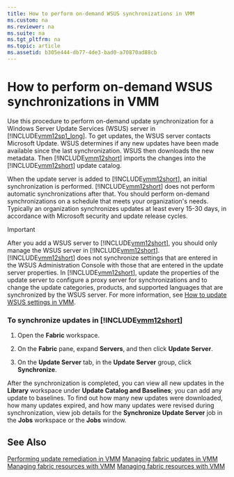 ```yaml
---
title: How to perform on-demand WSUS synchronizations in VMM
ms.custom: na
ms.reviewer: na
ms.suite: na
ms.tgt_pltfrm: na
ms.topic: article
ms.assetid: b305e444-db77-4de3-bad0-a70870ad88cb
---
```

# How to perform on-demand WSUS synchronizations in VMM
Use this procedure to perform on\-demand update synchronization for a Windows Server Update Services \(WSUS\) server in [!INCLUDE[vmm12sp1_long](../Token/vmm12sp1_long_md.md)]. To get updates, the WSUS server contacts Microsoft Update. WSUS determines if any new updates have been made available since the last synchronization. WSUS then downloads the new metadata. Then [!INCLUDE[vmm12short](../Token/vmm12short_md.md)] imports the changes into the [!INCLUDE[vmm12short](../Token/vmm12short_md.md)] update catalog.

When the update server is added to [!INCLUDE[vmm12short](../Token/vmm12short_md.md)], an initial synchronization is performed. [!INCLUDE[vmm12short](../Token/vmm12short_md.md)] does not perform automatic synchronizations after that. You should perform on\-demand synchronizations on a schedule that meets your organization's needs. Typically an organization synchronizes updates at least every 15\-30 days, in accordance with Microsoft security and update release cycles.

> [!IMPORTANT]
> After you add a WSUS server to [!INCLUDE[vmm12short](../Token/vmm12short_md.md)], you should only manage the WSUS server in [!INCLUDE[vmm12short](../Token/vmm12short_md.md)]. [!INCLUDE[vmm12short](../Token/vmm12short_md.md)] does not synchronize settings that are entered in the WSUS Administration Console with those that are entered in the update server properties. In [!INCLUDE[vmm12short](../Token/vmm12short_md.md)], update the properties of the update server to configure a proxy server for synchronizations and to change the update categories, products, and supported languages that are synchronized by the WSUS server. For more information, see [How to update WSUS settings in VMM](../Topic/How-to-update-WSUS-settings-in-VMM.md).

### To synchronize updates in [!INCLUDE[vmm12short](../Token/vmm12short_md.md)]

1.  Open the **Fabric** workspace.

2.  On the **Fabric** pane, expand **Servers**, and then click **Update Server**.

3.  On the **Update Server** tab, in the **Update Server** group, click **Synchronize**.

After the synchronization is completed, you can view all new updates in the **Library** workspace under   **Update Catalog and Baselines**; you can add any update to baselines. To find out how many new updates were downloaded, how many updates expired, and how many updates were revised during synchronization, view job details for the **Synchronize Update Server** job in the **Jobs** workspace or the **Jobs** window.

## See Also
[Performing update remediation in VMM](../Topic/Performing-update-remediation-in-VMM.md)
[Managing fabric updates in VMM](../Topic/Managing-fabric-updates-in-VMM.md)
[Managing fabric resources with VMM](../Topic/Managing-fabric-resources-with-VMM.md)
[Managing fabric resources with VMM](../Topic/Managing-fabric-resources-with-VMM.md)

